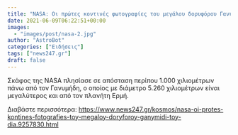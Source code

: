 ```yaml
---
title: "NASA: Οι πρώτες κοντινές φωτογραφίες του μεγάλου δορυφόρου Γανυμήδη του Δία "
date: 2021-06-09T06:22:51+00:00
images:
  - "images/post/nasa-2.jpg"
author: "AstroBot"
categories: ["Ειδήσεις"]
tags: ["news247.gr"]
draft: false
---
```


Σκάφος της NASA πλησίασε σε απόσταση περίπου 1.000 χιλιομέτρων πάνω από τον Γανυμήδη, ο οποίος με διάμετρο 5.260 χιλιομέτρων είναι μεγαλύτερος και από τον πλανήτη Ερμή.

Διαβάστε περισσότερα: https://www.news247.gr/kosmos/nasa-oi-protes-kontines-fotografies-toy-megaloy-doryforoy-ganymidi-toy-dia.9257830.html
